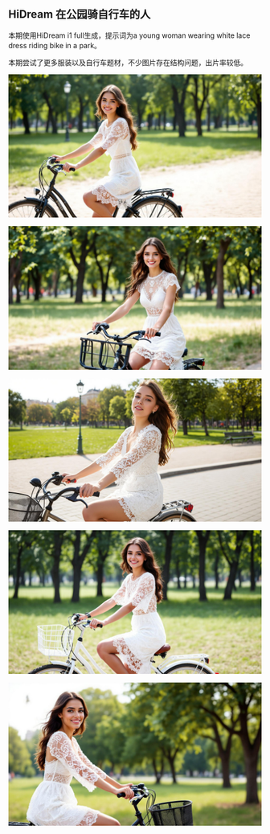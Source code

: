 ## HiDream 在公园骑自行车的人

本期使用HiDream i1 full生成，提示词为a young woman wearing white lace dress riding bike in a park。

本期尝试了更多服装以及自行车题材，不少图片存在结构问题，出片率较低。


![ComfyUI_00052_.jpg](https://github.com/Willian7004/media-blog/blob/main/files/202505/2025051907/ComfyUI_00052_.jpg?raw=true)

![ComfyUI_00055_.jpg](https://github.com/Willian7004/media-blog/blob/main/files/202505/2025051907/ComfyUI_00055_.jpg?raw=true)

![ComfyUI_00057_.jpg](https://github.com/Willian7004/media-blog/blob/main/files/202505/2025051907/ComfyUI_00057_.jpg?raw=true)

![ComfyUI_00058_.jpg](https://github.com/Willian7004/media-blog/blob/main/files/202505/2025051907/ComfyUI_00058_.jpg?raw=true)

![ComfyUI_00059_.jpg](https://github.com/Willian7004/media-blog/blob/main/files/202505/2025051907/ComfyUI_00059_.jpg?raw=true)